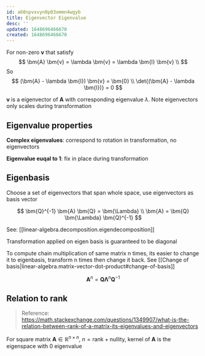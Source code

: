 ```yaml
---
id: a60npvxvyn0p03ommn4wgyb
title: Eigenvector Eigenvalue
desc: ''
updated: 1648696466670
created: 1648696466670
---
```


For non-zero $\bm{v}$ that satisfy
$$
\bm{A} \bm{v} = \lambda \bm{v} = \lambda \bm{I} \bm{v} \\
$$
So
$$
(\bm{A} - \lambda \bm{I}) \bm{v} = \bm{0}
\\
\det{(\bm{A} - \lambda \bm{I})} = 0
$$

$\bm{v}$ is a eigenvector of $\bm{A}$ with corresponding eigenvalue $\lambda$. Note eigenvectors only scales during transformation


## Eigenvalue properties

**Complex eigenvalues**: correspond to rotation in transformation, no eigenvectors

**Eigenvalue euqal to 1**: fix in place during transformation

## Eigenbasis
Choose a set of eigenvectors that span whole space, use eigenvectors as basis vector

$$
\bm{Q}^{-1} \bm{A} \bm{Q} = \bm{\Lambda} \\
\bm{A} = \bm{Q} \bm{\Lambda} \bm{Q}^{-1}  
$$

See: [[linear-algebra.decomposition.eigendecomposition]]

Transformation applied on eigen basis is guaranteed to be diagonal

To compute chain multiplication of same matrix n times, its easier to change it to eigenbasis, transform n times then change it back. See [[Change of basis|linear-algebra.matrix-vector-dot-product#change-of-basis]]

$$
\bm{A}^n = \bm{Q} \bm{\Lambda}^n \bm{Q}^{-1}
$$

## Relation to rank

> Reference: https://math.stackexchange.com/questions/1349907/what-is-the-relation-between-rank-of-a-matrix-its-eigenvalues-and-eigenvectors

For square matrix $\bm{A} \in \mathbb{R}^{n \times n}$, $n = \text{rank} + \text{nullity}$, kernel of $\bm{A}$ is the eigenspace with 0 eigenvalue
